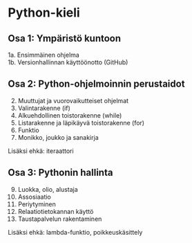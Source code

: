 # Python-kieli

## Osa 1: Ympäristö kuntoon
1a. Ensimmäinen ohjelma <br/>
1b. Versionhallinnan käyttöönotto (GitHub)

## Osa 2: Python-ohjelmoinnin perustaidot
2. Muuttujat ja vuorovaikutteiset ohjelmat
3. Valintarakenne (if)
4. Alkuehdollinen toistorakenne (while)
5. Listarakenne ja läpikäyvä toistorakenne (for)
6. Funktio
7. Monikko, joukko ja sanakirja

Lisäksi ehkä: iteraattori


## Osa 3: Pythonin hallinta
9. Luokka, olio, alustaja
10. Assosiaatio
11. Periytyminen
12. Relaatiotietokannan käyttö
13. Taustapalvelun rakentaminen

Lisäksi ehkä: lambda-funktio, poikkeuskäsittely